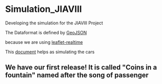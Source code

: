 # Simulation_JIAVIII
Developing the simulation for the JIAVIII Project

The Dataformat is defined by [GeoJSON](https://de.wikipedia.org/wiki/GeoJSON)

because we are using [leaflet-realtime](https://github.com/perliedman/leaflet-realtime)

This [document](https://github.com/movsim/traffic-simulation-de/blob/master/doc/TrafficSimulationDe.pdf) helps as simulating the cars

## We have our first release! It is called "Coins in a fountain" named after the song of passenger
